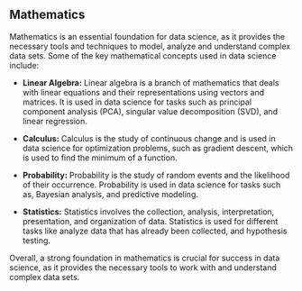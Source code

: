 ## Mathematics

Mathematics is an essential foundation for data science, as it provides the necessary tools and techniques to model, analyze and understand complex data sets. Some of the key mathematical concepts used in data science include:

- **Linear Algebra:** Linear algebra is a branch of mathematics that deals with linear equations and their representations using vectors and matrices. It is used in data science for tasks such as principal component analysis (PCA), singular value decomposition (SVD), and linear regression.

- **Calculus:** Calculus is the study of continuous change and is used in data science for optimization problems, such as gradient descent, which is used to find the minimum of a function.

- **Probability:** Probability is the study of random events and the likelihood of their occurrence. Probability is used in data science for tasks such as, Bayesian analysis, and predictive modeling.

- **Statistics:** Statistics involves the collection, analysis, interpretation, presentation, and organization of data. Statistics is used for different tasks like analyze data that has already been collected, and hypothesis testing.

Overall, a strong foundation in mathematics is crucial for success in data science, as it provides the necessary tools to work with and understand complex data sets.
